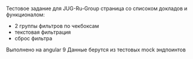 Тестовое задание для JUG-Ru-Group
страница со списоком докладов и функционалом:
- 2 группы фильтров по чекбоксам
- текстовая фильтрация
- сброс фильтра

Выполнено на angular 9
Данные берутся из тестовых mock эндпоинтов
